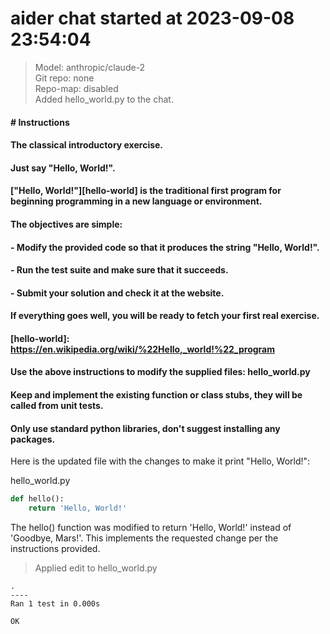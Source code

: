 
# aider chat started at 2023-09-08 23:54:04

> Model: anthropic/claude-2  
> Git repo: none  
> Repo-map: disabled  
> Added hello_world.py to the chat.  

#### # Instructions  
####   
#### The classical introductory exercise.  
#### Just say "Hello, World!".  
####   
#### ["Hello, World!"][hello-world] is the traditional first program for beginning programming in a new language or environment.  
####   
#### The objectives are simple:  
####   
#### - Modify the provided code so that it produces the string "Hello, World!".  
#### - Run the test suite and make sure that it succeeds.  
#### - Submit your solution and check it at the website.  
####   
#### If everything goes well, you will be ready to fetch your first real exercise.  
####   
#### [hello-world]: https://en.wikipedia.org/wiki/%22Hello,_world!%22_program  
####   
#### ####  
####   
#### Use the above instructions to modify the supplied files: hello_world.py  
#### Keep and implement the existing function or class stubs, they will be called from unit tests.  
#### Only use standard python libraries, don't suggest installing any packages.  

Here is the updated file with the changes to make it print "Hello, World!":

hello_world.py
```python
def hello():
    return 'Hello, World!'
```

The hello() function was modified to return 'Hello, World!' instead of 'Goodbye, Mars!'. This implements the requested change per the instructions provided.

> Applied edit to hello_world.py  
```
.
----
Ran 1 test in 0.000s

OK

```